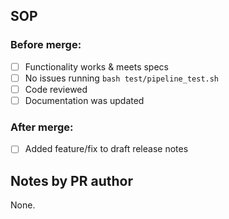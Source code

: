 ## SOP
### Before merge:
- [ ] Functionality works & meets specs
- [ ] No issues running `bash test/pipeline_test.sh`
- [ ] Code reviewed
- [ ] Documentation was updated

### After merge:
- [ ] Added feature/fix to draft release notes

## Notes by PR author
None.
